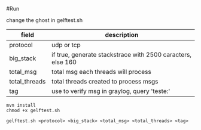 #Run

change the ghost in gelftest.sh 


field | description
------- | ---------------- 
protocol  | udp or tcp
big_stack  | if true, generate stackstrace with 2500 caracters, else 160
total_msg   | total msg each threads will process 
total_threads | total threads created to process msgs
tag | use to verify msg in graylog, query 'teste:<tag>'

```
mvn install 
chmod +x gelftest.sh

gelftest.sh <protocol> <big_stack> <total_msg> <total_threads> <tag>

```
